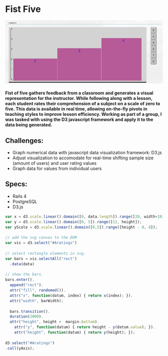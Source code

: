 # Fist Five
![Chart](images/five_chart.png)
#### Fist of five gathers feedback from a classroom and generates a visual representation for the instructor. While following along with a lesson, each student rates their comprehension of a subject on a scale of zero to five.  This data is available in real time, allowing on-the-fly pivots in teaching styles to improve lesson efficiency. Working as part of a group, I was tasked with using the D3 javascript framework and apply it to the data being generated. 

## Challenges:

* Graph numerical data with javascript data visualization framework: D3.js
* Adjust visualization to accomodate for real-time shifting sample size (amount of users) and user rating values
* Graph data for values from individual users

## Specs:
- Rails 4
- PostgreSQL
- D3.js

```javascript
var x = d3.scale.linear().domain([0, data.length]).range([20, width+20]);
var y = d3.scale.linear().domain([0, 5]).range([12, height]);
var yScale = d3.scale.linear().domain([0,5]).range([height - 8, 8]);

// add the svg canvas to the DOM
var vis = d3.select("#Aratings")

// select rectangle elements in svg.
var bars = vis.selectAll("rect")
  .data(data)

// show the bars.
bars.enter().
  append("rect").
  attr("fill", randomed()).
  attr("x", function(datum, index) { return x(index); }).
  attr("width", barWidth);

  bars.transition().
  duration(2000).
  attr("height", height +  margin.bottom).
    attr("y", function(datum) { return height - y(datum.value); }).
    attr("height", function(datum) { return y(height); });

d3.select("#Aratings")
.call(yAxis);
```